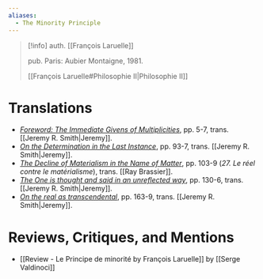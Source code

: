 ```yaml
---
aliases:
  - The Minority Principle
---
```

>[!info]
>auth. [[François Laruelle]]
>
>pub. Paris: Aubier Montaigne, 1981.
>
>[[François Laruelle#Philosophie II|Philosophie II]]

# Translations

- [_Foreword: The Immediate Givens of Multiplicities_](https://endemictheory.wordpress.com/2021/08/19/translation-of-francois-laruelle-the-immediate-givens-of-multiplicities-in-le-principe-de-minorite-1981/), pp. 5-7, trans. [[Jeremy R. Smith|Jeremy]].
- [_On the Determination in the Last Instance_](https://endemictheory.wordpress.com/2021/05/03/translation-of-francois-laruelle-on-the-determination-in-the-last-instance-from-le-principe-de-minorite-1981/), pp. 93-7, trans. [[Jeremy R. Smith|Jeremy]].
- [_The Decline of Materialism in the Name of Matter_](https://plijournal.com/files/12_3_Laruelle.pdf), pp. 103-9 (_27. Le réel contre le matérialisme_), trans. [[Ray Brassier]].
- [_The One is thought and said in an unreflected way_](https://endemictheory.wordpress.com/2021/07/17/translation-of-francois-laruelle-the-one-is-thought-and-said-in-an-unreflected-way-from-le-principe-de-minorite-1981/), pp. 130-6, trans. [[Jeremy R. Smith|Jeremy]].
- [_On the real as transcendental_](https://endemictheory.wordpress.com/2021/06/19/translation-of-francois-laruelle-on-the-real-as-transcendental-from-le-principe-de-minorite-1981/), pp. 163-9, trans. [[Jeremy R. Smith|Jeremy]].

# Reviews, Critiques, and Mentions

* [[Review  - Le Principe de minorité by François Laruelle]] by [[Serge Valdinoci]]